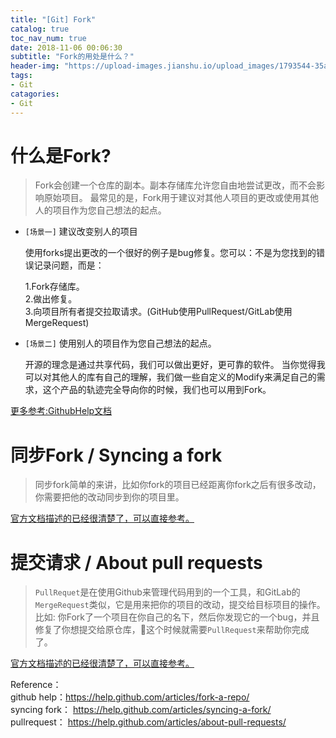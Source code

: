 ```yaml
---
title: "[Git] Fork"
catalog: true
toc_nav_num: true
date: 2018-11-06 00:06:30
subtitle: "Fork的用处是什么？"
header-img: "https://upload-images.jianshu.io/upload_images/1793544-35a59cc66546fe40.jpg?imageMogr2/auto-orient/strip%7CimageView2/2/w/1240"
tags:
- Git
catagories:
- Git
---
```


什么是Fork?
=======
> Fork会创建一个仓库的副本。副本存储库允许您自由地尝试更改，而不会影响原始项目。
> 最常见的是，Fork用于建议对其他人项目的更改或使用其他人的项目作为您自己想法的起点。

  * `[场景一]` 建议改变别人的项目 

    使用forks提出更改的一个很好的例子是bug修复。您可以：不是为您找到的错误记录问题，而是：

    1.Fork存储库。  
    2.做出修复。  
    3.向项目所有者提交拉取请求。(GitHub使用PullRequest/GitLab使用MergeRequest)

  * `[场景二]` 使用别人的项目作为您自己想法的起点。 

    开源的理念是通过共享代码，我们可以做出更好，更可靠的软件。
    当你觉得我可以对其他人的库有自己的理解，我们做一些自定义的Modify来满足自己的需求，这个产品的轨迹完全导向你的时候，我们也可以用到Fork。

[更多参考:GithubHelp文档](https://help.github.com/articles/fork-a-repo/)

同步Fork / Syncing a fork
=======
> 同步fork简单的来讲，比如你fork的项目已经距离你fork之后有很多改动，你需要把他的改动同步到你的项目里。

[官方文档描述的已经很清楚了，可以直接参考。](https://help.github.com/articles/syncing-a-fork/)


提交请求 / About pull requests
=======
> `PullRequet`是在使用Github来管理代码用到的一个工具，和GitLab的`MergeRequest`类似，它是用来把你的项目的改动，提交给目标项目的操作。 比如: 你Fork了一个项目在你自己的名下，然后你发现它的一个bug，并且修复了你想提交给原仓库，这个时候就需要`PullRequest`来帮助你完成了。

[官方文档描述的已经很清楚了，可以直接参考。](https://help.github.com/articles/about-pull-requests/)


Reference：  
github help：https://help.github.com/articles/fork-a-repo/   
syncing fork： https://help.github.com/articles/syncing-a-fork/  
pullrequest： https://help.github.com/articles/about-pull-requests/  
